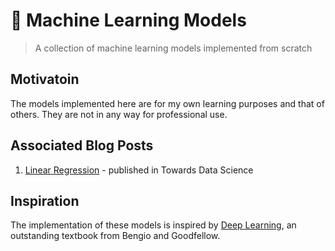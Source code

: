 # 🤖 Machine Learning Models
> A collection of machine learning models implemented from scratch

## Motivatoin
The models implemented here are for my own learning purposes and that of others. They are not in any way for professional use.

## Associated Blog Posts
1. [Linear Regression](https://towardsdatascience.com/linear-regression-from-scratch-977cd3a1db16) - published in Towards Data Science

## Inspiration
The implementation of these models is inspired by [Deep Learning](https://www.deeplearningbook.org/), an outstanding textbook from Bengio and Goodfellow.

